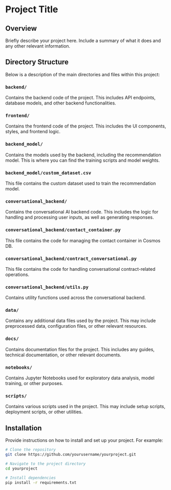# Project Title

## Overview
Briefly describe your project here. Include a summary of what it does and any other relevant information.

## Directory Structure

Below is a description of the main directories and files within this project:

### `backend/`
Contains the backend code of the project. This includes API endpoints, database models, and other backend functionalities.

### `frontend/`
Contains the frontend code of the project. This includes the UI components, styles, and frontend logic.

### `backend_model/`
Contains the models used by the backend, including the recommendation model. This is where you can find the training scripts and model weights.

### `backend_model/custom_dataset.csv`
This file contains the custom dataset used to train the recommendation model.

### `conversational_backend/`
Contains the conversational AI backend code. This includes the logic for handling and processing user inputs, as well as generating responses.

### `conversational_backend/contact_container.py`
This file contains the code for managing the contact container in Cosmos DB.

### `conversational_backend/contract_conversational.py`
This file contains the code for handling conversational contract-related operations.

### `conversational_backend/utils.py`
Contains utility functions used across the conversational backend.

### `data/`
Contains any additional data files used by the project. This may include preprocessed data, configuration files, or other relevant resources.

### `docs/`
Contains documentation files for the project. This includes any guides, technical documentation, or other relevant documents.

### `notebooks/`
Contains Jupyter Notebooks used for exploratory data analysis, model training, or other purposes.

### `scripts/`
Contains various scripts used in the project. This may include setup scripts, deployment scripts, or other utilities.

## Installation

Provide instructions on how to install and set up your project. For example:

```bash
# Clone the repository
git clone https://github.com/yourusername/yourproject.git

# Navigate to the project directory
cd yourproject

# Install dependencies
pip install -r requirements.txt
